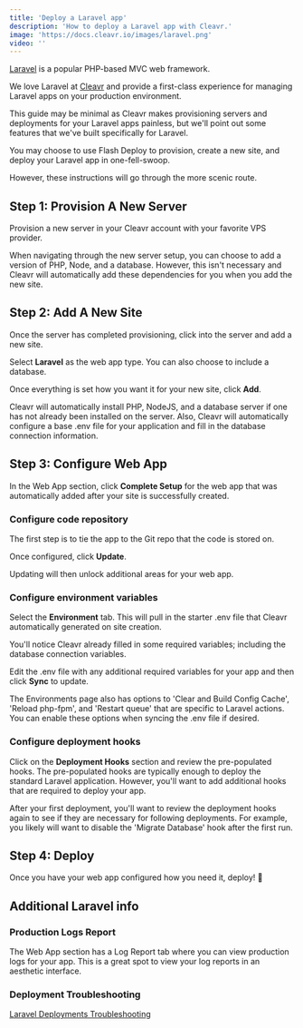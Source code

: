 ```yaml
---
title: 'Deploy a Laravel app'
description: 'How to deploy a Laravel app with Cleavr.'
image: 'https://docs.cleavr.io/images/laravel.png'
video: ''
---
```


<you-tube video="hZUbL3P-z40"></you-tube>

[Laravel](https://laravel.com/) is a popular PHP-based MVC web framework. 

We love Laravel at [Cleavr](https://cleavr.io) and provide a first-class experience for managing Laravel apps on your
production environment. 

This guide may be minimal as Cleavr makes provisioning servers and deployments for your Laravel apps painless, but we'll point
out some features that we've built specifically for Laravel. 

You may choose to use Flash Deploy to provision, create a new site, and deploy your Laravel app in one-fell-swoop. 

However, these instructions will go through the more scenic route. 

## Step 1: Provision A New Server

Provision a new server in your Cleavr account with your favorite VPS provider. 

When navigating through the new server setup, you can choose to add a version of PHP, Node, and a database. However, 
this isn't necessary and Cleavr will automatically add these dependencies for you when you add the new site. 

## Step 2: Add A New Site

Once the server has completed provisioning, click into the server and add a new site. 

Select **Laravel** as the web app type. You can also choose to include a database. 

Once everything is set how you want it for your new site, click **Add**. 

<base-point>
Cleavr will automatically install PHP, NodeJS, and a database server if one has not already been installed on the server. Also, 
Cleavr will automatically configure a base .env file for your application and fill in the database connection information. 
</base-point>

## Step 3: Configure Web App 

In the Web App section, click **Complete Setup** for the web app that was automatically added after your site is successfully created. 

### Configure code repository
The first step is to tie the app to the Git repo that the code is stored on. 

Once configured, click **Update**. 

Updating will then unlock additional areas for your web app. 

### Configure environment variables

Select the **Environment** tab. This will pull in the starter .env file that Cleavr automatically generated on site creation. 

You'll notice Cleavr already filled in some required variables; including the database connection variables. 

Edit the .env file with any additional required variables for your app and then click **Sync** to update. 

<base-info>
The Environments page also has options to 'Clear and Build Config Cache', 'Reload php-fpm', and 'Restart queue' that
are specific to Laravel actions. You can enable these options when syncing the .env file if desired.
</base-info>

### Configure deployment hooks

Click on the **Deployment Hooks** section and review the pre-populated hooks. The pre-populated hooks are typically enough
to deploy the standard Laravel application. However, you'll want to add additional hooks that are required to deploy your app.

After your first deployment, you'll want to review the deployment hooks again to see if they are necessary for following deployments. For example, 
you likely will want to disable the 'Migrate Database' hook after the first run. 

## Step 4: Deploy

Once you have your web app configured how you need it, deploy! 🚀

## Additional Laravel info

### Production Logs Report
The Web App section has a Log Report tab where you can view production logs for your app. This is a great spot
to view your log reports in an aesthetic interface. 

### Deployment Troubleshooting
[Laravel Deployments Troubleshooting](https://docs.cleavr.io/laravel-deployments)
